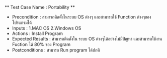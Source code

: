 ** Test Case Name : Portability **
* Precondition :  สามารถติดตั้งในระบบ OS ต่างๆ และสามารถใช้ Function ต่างๆของโปรแกรมได้
* Inputs :  1.MAC OS  2.Windows OS 
* Actions :  Install Program
* Expected Results :  สามารถติดตั้งใน ระบบ OS ต่างๆได้อย่างไม่มีปัญหา และสามารถใช้งาน Fuction ได้ 80% ของ Program
* Postconditions :  สามารถ Run program  ได้ปกติ
